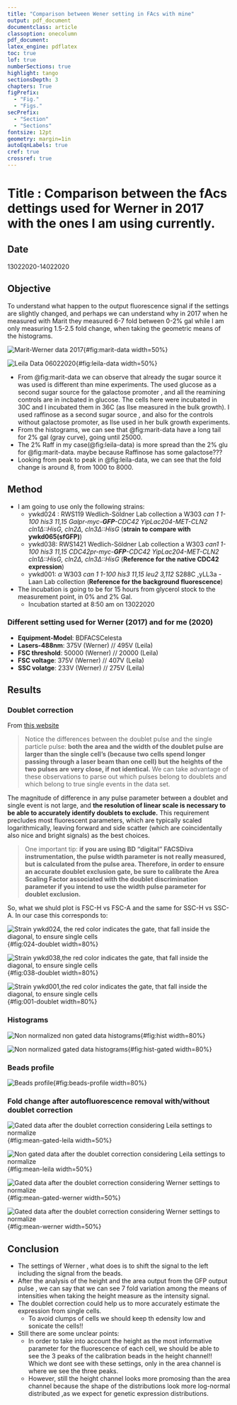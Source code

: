 ```yaml
---
title: "Comparison between Wener setting in FAcs with mine"
output: pdf_document
documentclass: article
classoption: onecolumn
pdf_document:
latex_engine: pdflatex
toc: true
lof: true
numberSections: true
highlight: tango
sectionsDepth: 3
chapters: True
figPrefix:
  - "Fig."
  - "Figs."
secPrefix:
  - "Section"
  - "Sections"
fontsize: 12pt
geometry: margin=1in
autoEqnLabels: true
cref: true
crossref: true
---
```


# Title : Comparison between the fAcs dettings used for Werner in 2017 with the ones I am using currently.

## Date
13022020-14022020

## Objective
To understand what happen to the output fluorescence signal if the settings are slightly changed, and perhaps we can understand why in 2017 when he measured with Marit they measured 6-7 fold between 0-2% gal while I am only measuring 1.5-2.5 fold change, when taking the geometric means of the histograms.

![Marit-Werner data 2017](../images/Normalized-024-hist-fold-change-Werner_marit-2017.png){#fig:marit-data width=50%}

![Leila Data 06022020](../images/Normalized-024-hist-fold-change-leila-2020.png){#fig:leila-data width=50%}

- From @fig:marit-data we can observe that already the sugar source it was used is different than mine experiments. The used glucose as a second sugar source for the galactose promoter , and all the reamining controls are in incbated in glucose. The cells here were incubated in 30C and I incubated them in 36C (as Ilse measured in the bulk growth).  I used raffinose as a second sugar source , and also for the controls without galactose promoter, as Ilse used in her bulk growth experiments.
- From the histograms, we can see that @fig:marit-data have a long tail for 2% gal (gray curve), going until 25000.
- The 2% Raff in my case(@fig:leila-data) is more spread than the 2% glu for @fig:marit-data. maybe because Raffinose has some galactose???
- Looking from peak to peak in @fig:leila-data, we can see that the fold change is around 8, from 1000 to 8000.

## Method

- I am going to use only the following strains:
  - ywkd024 : RWS119	Wedlich-Söldner Lab collection	a	W303 *can 1 1-100		his3 11,15	Galpr-myc-**GFP**-CDC42	YipLac204-MET-CLN2	cln1$\Delta$::HisG, cln2$\Delta$, cln3$\Delta$::HisG*	(**strain to compare with ywkd065(sfGFP)**)
  - ywkd038: RWS1421	Wedlich-Söldner Lab collection	a	W303	*can1 1-100		his3 11,15	CDC42pr-myc-**GFP**-CDC42		YipLac204-MET-CLN2	cln1$\Delta$::HisG, cln2$\Delta$, cln3$\Delta$::HisG*	 (**Reference for the native CDC42 expression**)
  - ywkd001: 	$\alpha$	W303 *can 1 1-100		his3 11,15	leu2 3,112*		S288C ,yLL3a -Laan Lab collection (**Reference for the background fluorescence**)
- The incubation is going to be for 15 hours from glycerol stock to the measurement point, in 0% and 2% Gal.
    - Incubation started at 8:50 am on 13022020

### Different setting used for Werner (2017) and for me (2020)

- **Equipment-Model**: BDFACSCelesta
- **Lasers-488nm**: 375V (Werner) // 495V (Leila)
- **FSC threshold**: 50000 (Werner) // 20000 (Leila)
- **FSC voltage**: 375V (Werner) // 407V (Leila)
- **SSC volatge**: 233V (Werner) // 275V (Leila)

## Results

### Doublet correction
 From [this website](https://expert.cheekyscientist.com/how-to-perform-doublet-discrimination-in-flow-cytometry/)

> Notice the differences between the doublet pulse and
the single particle pulse: **both the area and the width of
the doublet pulse are larger than the single cell’s
(because two cells spend longer passing through a laser
beam than one cell) but the heights of the two pulses
are very close, if not identical.** We can take advantage of
these observations to parse out which pulses belong to
doublets and which belong to true single events in the
data set.
>
The magnitude of difference in any pulse parameter
between a doublet and single event is not large, and
**the resolution of linear scale is necessary to be able to
accurately identify doublets to exclude.** This
requirement precludes most fluorescent parameters,
which are typically scaled logarithmically, leaving
forward and side scatter (which are coincidentally also
nice and bright signals) as the best choices.

> One important tip: **if you are using BD “digital” FACSDiva instrumentation, the pulse width parameter is not really measured, but is calculated from the pulse area. Therefore, in order to ensure an accurate doublet exclusion gate, be sure to calibrate the Area Scaling Factor associated with the doublet discrimination parameter if you intend to use the width pulse parameter for doublet exclusion.**

So, what we shuld plot is FSC-H vs FSC-A and the same for SSC-H vs SSC-A. In our case this corresponds to:

![Strain ywkd024, the red color indicates the gate, that fall inside the diagonal, to ensure single cells](../images/024-doublet-correction-14022020.png){#fig:024-doublet width=80%}


![Strain ywkd038,the red color indicates the gate, that fall inside the diagonal, to ensure single cells](../images/038-doublet-correction-same-gate-of-024-14022020.png){#fig:038-doublet width=80%}

![Strain ywkd001,the red color indicates the gate, that fall inside the diagonal, to ensure single cells](../images/001-doublet-correction-same-gate-of-024-14022020.png){#fig:001-doublet width=80%}

### Histograms
![Non normalized non gated data histograms](../images/Non-normalized-hist-non-gated-data-14022020.png){#fig:hist width=80%}

![Non normalized  gated data histograms](../images/Non-normalized-hist-gated-data-14022020.png){#fig:hist-gated width=80%}

### Beads profile
![Beads profile](../images/Normalized-beads-profile-14022020.png){#fig:beads-profile width=80%}

### Fold change after autofluorescence removal with/without doublet correction

![Gated data after the doublet correction considering Leila settings to normalize](../images/Ratio-mean-gated-data-doublet-correction-leila-settings-14022020.png){#fig:mean-gated-leila width=50%}

![Non gated data after the doublet correction considering Leila settings to normalize](../images/Ratio-mean-non-gated-data-doublet-correction-leila-settings-14022020.png){#fig:mean-leila width=50%}

![Gated data after the doublet correction considering Werner settings to normalize](../images/Ratio-mean-gated-data-doublet-correction-werner-settings-14022020.png){#fig:mean-gated-werner width=50%}

![Gated data after the doublet correction considering Werner settings to normalize](../images/Ratio-mean-non-gated-data-doublet-correction-werner-settings-14022020.png){#fig:mean-werner width=50%}

## Conclusion

- The settings of Werner , what does is to shift the signal to the left including the signal from the beads.
- After the analysis of the height and the area output from the GFP output pulse , we can say that we can see 7 fold variation among the means of intensities when taking the height measure as the intensity signal.
- The doublet correction could help us to more accurately estimate the expression from single cells.
  - To avoid clumps of cells we should keep th edensity low and sonicate the cells!!
- Still there are some unclear points:
  - In order to take into account the height as the most informative parameter for the fluorescence of each cell, we should be able to see the 3 peaks of the calibration beads in the height channel!! Which we dont see with these settings, only in the area channel is where we see the three peaks.
  - However, still the height channel looks more promosing than the area channel because the shape of the distributions look more log-normal distributed ,as we expect for genetic expression distributions.
